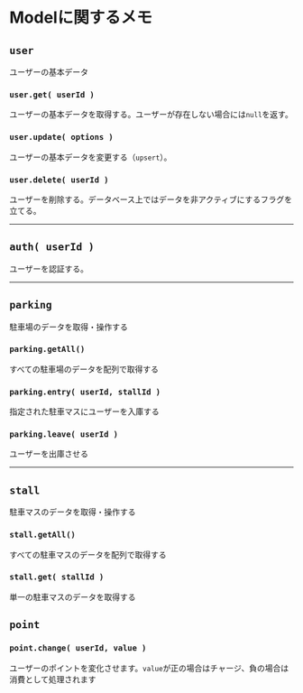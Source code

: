 # Modelに関するメモ

## `user`

ユーザーの基本データ

### `user.get( userId )`

ユーザーの基本データを取得する。ユーザーが存在しない場合には`null`を返す。

### `user.update( options )`

ユーザーの基本データを変更する（`upsert`）。

### `user.delete( userId )`

ユーザーを削除する。データベース上ではデータを非アクティブにするフラグを立てる。

---

## `auth( userId )`

ユーザーを認証する。

---

## `parking`

駐車場のデータを取得・操作する

### `parking.getAll()`

すべての駐車場のデータを配列で取得する

### `parking.entry( userId, stallId )`

指定された駐車マスにユーザーを入庫する

### `parking.leave( userId )`

ユーザーを出庫させる

---

## `stall`

駐車マスのデータを取得・操作する

### `stall.getAll()`

すべての駐車マスのデータを配列で取得する

### `stall.get( stallId )`

単一の駐車マスのデータを取得する

## `point`

### `point.change( userId, value )`

ユーザーのポイントを変化させます。`value`が正の場合はチャージ、負の場合は消費として処理されます